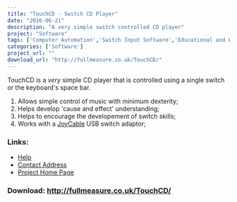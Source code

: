 ```yaml
---
title: "TouchCD - Switch CD Player"
date: "2016-06-21"
description: "A very simple switch controlled CD player"
project: "Software"
tags: ['Computer Automation','Switch Input Software','Educational and Learning','Other function','Learning and Education','Other need' ]
categories: ['Software']
project_url: ""
download_url: "http://fullmeasure.co.uk/TouchCD/"
---
```

TouchCD is a _very_ simple CD player that is controlled using a single switch or the keyboard's space bar.

1. Allows simple control of music with minimum dexterity;
2. Helps develop 'cause and effect' understanding;
3. Helps to encourage the developement of switch skills;
4. Works with a <a href="">JoyCable</a> USB switch adaptor;

### Links:
- <a href="http://www.oatsoft.org/Software/TouchCD/help">Help</a>
- <a href="mailto:touchcd@fullmeasure.co.uk">Contact Address</a>
- <a href="http://fullmeasure.co.uk/touchcd">Project Home Page</a>

### Download: http://fullmeasure.co.uk/TouchCD/ 